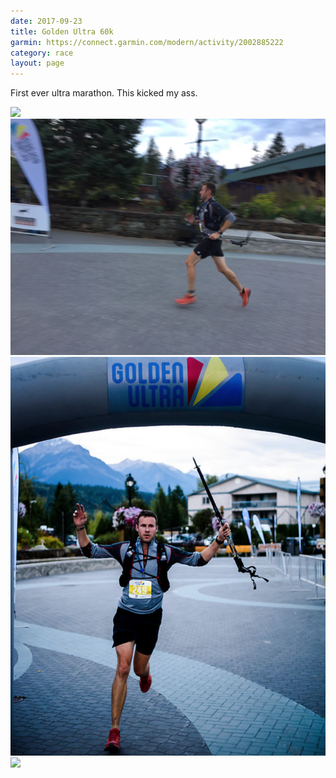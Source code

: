 ```yaml
---
date: 2017-09-23
title: Golden Ultra 60k
garmin: https://connect.garmin.com/modern/activity/2002885222
category: race
layout: page
---
```


First ever ultra marathon. This kicked my ass.

![](walking.png)
![](running.jpg)
![](finish.png)
![](pizza.jpg)
